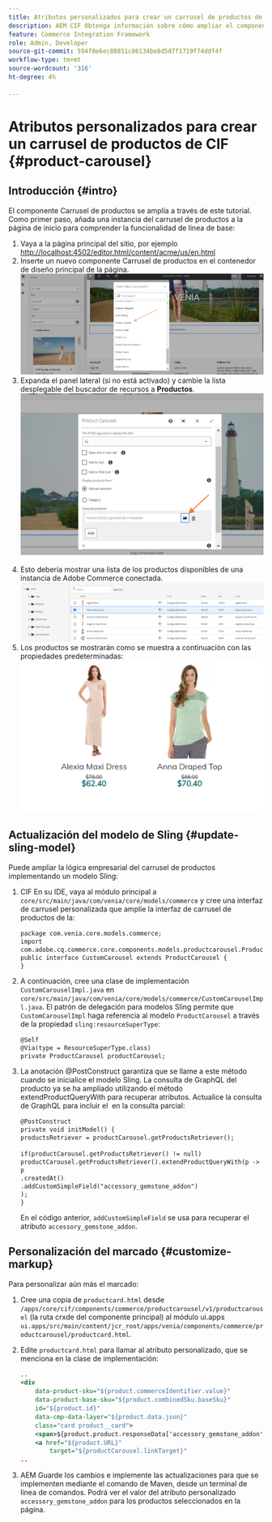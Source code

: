 ```yaml
---
title: Atributos personalizados para crear un carrusel de productos de CIF
description: AEM CIF Obtenga información sobre cómo ampliar el componente Carrusel de productos de la actualizando el modelo Sling y personalizando el marcado.
feature: Commerce Integration Framework
role: Admin, Developer
source-git-commit: 594f0e6ec88851c86134be8d5d7f1719f74ddf4f
workflow-type: tm+mt
source-wordcount: '316'
ht-degree: 4%

---
```


# Atributos personalizados para crear un carrusel de productos de CIF {#product-carousel}

## Introducción {#intro}

El componente Carrusel de productos se amplía a través de este tutorial. Como primer paso, añada una instancia del carrusel de productos a la página de inicio para comprender la funcionalidad de línea de base:

1. Vaya a la página principal del sitio, por ejemplo [http://localhost:4502/editor.html/content/acme/us/en.html](http://localhost:4502/editor.html/content/acme/us/en.html)
1. Inserte un nuevo componente Carrusel de productos en el contenedor de diseño principal de la página.
   ![Componente de carrusel de productos](/help/commerce-cloud/assets/product-carousel-component.png)
1. Expanda el panel lateral (si no está activado) y cambie la lista desplegable del buscador de recursos a **Productos**.
     ![Productos de carrusel](/help/commerce-cloud/assets/carousel-products.png)    
1. Esto debería mostrar una lista de los productos disponibles de una instancia de Adobe Commerce conectada.
   ![Instancia conectada](/help/commerce-cloud/assets/connected-instance.png)
1. Los productos se mostrarán como se muestra a continuación con las propiedades predeterminadas:
   ![Producto mostrado con propiedades](/help/commerce-cloud/assets/discount.png)

## Actualización del modelo de Sling {#update-sling-model}

Puede ampliar la lógica empresarial del carrusel de productos implementando un modelo Sling:

1. CIF En su IDE, vaya al módulo principal a `core/src/main/java/com/venia/core/models/commerce` y cree una interfaz de carrusel personalizada que amplíe la interfaz de carrusel de productos de la:

   ```
   package com.venia.core.models.commerce;
   import com.adobe.cq.commerce.core.components.models.productcarousel.ProductCarousel;
   public interface CustomCarousel extends ProductCarousel {
   }
   ```

1. A continuación, cree una clase de implementación `CustomCarouselImpl.java` en `core/src/main/java/com/venia/core/models/commerce/CustomCarouselImpl.java`.
El patrón de delegación para modelos Sling permite que `CustomCarouselImpl` haga referencia al modelo `ProductCarousel` a través de la propiedad `sling:resourceSuperType`:

   ```
   @Self
   @Via(type = ResourceSuperType.class)
   private ProductCarousel productCarousel;
   ```

1. La anotación @PostConstruct garantiza que se llame a este método cuando se inicialice el modelo Sling. La consulta de GraphQL del producto ya se ha ampliado utilizando el método extendProductQueryWith para recuperar atributos. Actualice la consulta de GraphQL para incluir el  en la consulta parcial:

   ```
   @PostConstruct
   private void initModel() {
   productsRetriever = productCarousel.getProductsRetriever();
   
   if(productCarousel.getProductsRetriever() != null)
   productCarousel.getProductsRetriever().extendProductQueryWith(p -> p
   .createdAt()
   .addCustomSimpleField("accessory_gemstone_addon")
   );
   }
   ```

   En el código anterior, `addCustomSimpleField` se usa para recuperar el atributo `accessory_gemstone_addon`.

## Personalización del marcado {#customize-markup}

Para personalizar aún más el marcado:

1. Cree una copia de `productcard.html` desde `/apps/core/cif/components/commerce/productcarousel/v1/productcarousel` (la ruta crxde del componente principal) al módulo ui.apps `ui.apps/src/main/content/jcr_root/apps/venia/components/commerce/productcarousel/productcard.html`.

1. Edite `productcard.html` para llamar al atributo personalizado, que se menciona en la clase de implementación:

   ```xml
   ..
   <div
       data-product-sku="${product.commerceIdentifier.value}"
       data-product-base-sku="${product.combinedSku.baseSku}"
       id="${product.id}"
       data-cmp-data-layer="${product.data.json}"
       class="card product__card">
       <span>${product.product.responseData['accessory_gemstone_addon']}</span>
       <a href="${product.URL}"
           target="${productCarousel.linkTarget}"
   ..
   ```

1. AEM Guarde los cambios e implemente las actualizaciones para que se implementen mediante el comando de Maven, desde un terminal de línea de comandos. Podrá ver el valor del atributo personalizado `accessory_gemstone_addon` para los productos seleccionados en la página.
